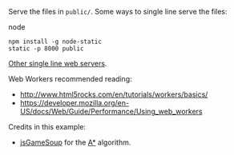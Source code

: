 Serve the files in `public/`. Some ways to single line serve the files:

node

    npm install -g node-static
    static -p 8000 public

[Other single line web servers](https://gist.github.com/willurd/5720255).

Web Workers recommended reading:

* http://www.html5rocks.com/en/tutorials/workers/basics/
* https://developer.mozilla.org/en-US/docs/Web/Guide/Performance/Using_web_workers

Credits in this example:

* [jsGameSoup](http://jsgamesoup.net/) for the [A*](http://jsgamesoup.net/jsdocs/symbols/AStar.html) algorithm.
